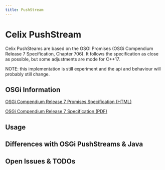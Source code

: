 ```yaml
---
title: PushStream
---
```


# Celix PushStream

Celix PushSteams are based on the OSGI Promises (OSGi Compendium Release 7 Specification, Chapter 706).
It follows the specification as close as possible, but some adjustments are mode for C++17.

NOTE: this implementation is still experiment and the api and behaviour will probably still change.  

## OSGi Information

[OSGi Compendium Release 7 Promises Specification (HTML)](https://osgi.org/specification/osgi.cmpn/7.0.0/util.pushstream.html)

[OSGi Compendium Release 7 Specification (PDF)](https://osgi.org/specification/osgi.cmpn/7.0.0/util.pushstream.html)

## Usage

## Differences with OSGi PushStreams & Java


## Open Issues & TODOs
